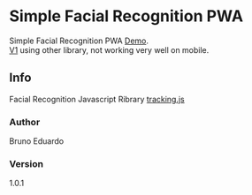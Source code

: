 # Simple Facial Recognition PWA

Simple Facial Recognition PWA 
[Demo](https://brunoeduardo1.github.io/facial-recognition-pwa-lite/). <br/>
[V1](https://brunoeduardo1.github.io/facial-recognition-pwa/) using other library, not working very well on mobile.

## Info

Facial Recognition Javascript Ribrary [tracking.js](https://github.com/eduardolundgren/tracking.js)

### Author

Bruno Eduardo

### Version

1.0.1
